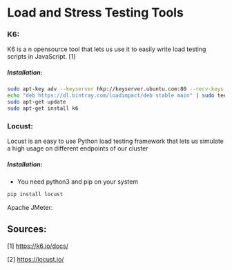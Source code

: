 # Load and Stress Testing Tools

### K6:

K6 is a n opensource tool that lets us use it to easily write load testing scripts in JavaScript. [1]



##### Installation: 

```bash
sudo apt-key adv --keyserver hkp://keyserver.ubuntu.com:80 --recv-keys 379CE192D401AB61
echo "deb https://dl.bintray.com/loadimpact/deb stable main" | sudo tee -a /etc/apt/sources.list
sudo apt-get update
sudo apt-get install k6
```





### Locust:

Locust is an easy to use Python load testing framework that lets us simulate a high usage on different endpoints of our cluster



##### Installation:

- You need python3 and pip on your system

```bash
pip install locust
```





Apache JMeter:







## Sources:

[1] https://k6.io/docs/

[2] https://locust.io/